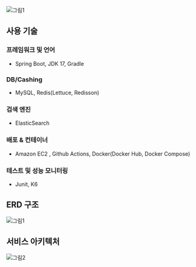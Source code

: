 ![그림1](https://github.com/leeshinbi/KDT_BE8_Mini-Project/assets/109641586/66d9e90d-2b13-48af-afc1-d6f784c0fa39)
## 사용 기술 

### 프레임워크 및 언어
- Spring Boot, JDK 17, Gradle

### DB/Cashing
- MySQL, Redis(Lettuce, Redisson)

### 검색 엔진 
- ElasticSearch

### 배포 & 컨테이너 
- Amazon EC2 , Github Actions, Docker(Docker Hub, Docker Compose)

### 테스트 및 성능 모니터링
- Junit, K6

## ERD 구조
![그림1](https://github.com/leeshinbi/KDT_BE8_Mini-Project/assets/109641586/e78b15f7-36a2-4530-8f86-7649c0d51c7b)


## 서비스 아키텍처
![그림2](https://github.com/leeshinbi/KDT_BE8_Mini-Project/assets/109641586/021eca83-4f5c-4d21-8877-21fdaec490fe)



